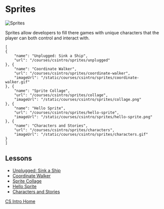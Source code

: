 # Sprites

![Sprites](/static/courses/csintro/sprites.gif)

Sprites allow developers to fill there games with unique characters that the player can both control and interact with.

```codecard
[
{
    "name": "Unplugged: Sink a Ship",
    "url": "/courses/csintro/sprites/unplugged"
}, {
    "name": "Coordinate Walker",
    "url": "/courses/csintro/sprites/coordinate-walker",
    "imageUrl": "/static/courses/csintro/sprites/coordinate-walker.gif"
}, {
    "name": "Sprite Collage",
    "url": "/courses/csintro/sprites/collage",
    "imageUrl": "/static/courses/csintro/sprites/collage.png"
}, {
    "name": "Hello Sprite",
    "url": "/courses/csintro/sprites/hello-sprite",
    "imageUrl": "/static/courses/csintro/sprites/hello-sprite.png"
}, {
    "name": "Characters and Stories",
    "url": "/courses/csintro/sprites/characters",
    "imageUrl": "/static/courses/csintro/sprites/characters.gif"
}
]
```
## Lessons

* [Unplugged: Sink a Ship](/courses/advanced-blocks/sprites/unplugged)
* [Coordinate Walker](/courses/advanced-blocks/sprites/coordinate-walker)
* [Sprite Collage](/courses/advanced-blocks/sprites/collage)
* [Hello Sprite](/courses/advanced-blocks/sprites/hello-sprite)
* [Characters and Stories](/courses/csintro/sprites/characters)


[CS Intro Home](/courses/csintro)
